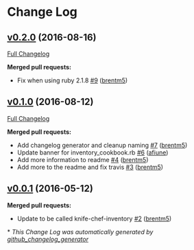 # Change Log

## [v0.2.0](https://github.com/brentm5/knife-chef-inventory/tree/v0.2.0) (2016-08-16)
[Full Changelog](https://github.com/brentm5/knife-chef-inventory/compare/v0.1.0...v0.2.0)

**Merged pull requests:**

- Fix when using ruby 2.1.8 [\#9](https://github.com/brentm5/knife-chef-inventory/pull/9) ([brentm5](https://github.com/brentm5))

## [v0.1.0](https://github.com/brentm5/knife-chef-inventory/tree/v0.1.0) (2016-08-12)
[Full Changelog](https://github.com/brentm5/knife-chef-inventory/compare/v0.0.1...v0.1.0)

**Merged pull requests:**

- Add changelog generator and cleanup naming [\#7](https://github.com/brentm5/knife-chef-inventory/pull/7) ([brentm5](https://github.com/brentm5))
- Update banner for inventory\_cookbook.rb [\#6](https://github.com/brentm5/knife-chef-inventory/pull/6) ([afiune](https://github.com/afiune))
- Add more information to readme [\#4](https://github.com/brentm5/knife-chef-inventory/pull/4) ([brentm5](https://github.com/brentm5))
- Add more to the readme and fix travis [\#3](https://github.com/brentm5/knife-chef-inventory/pull/3) ([brentm5](https://github.com/brentm5))

## [v0.0.1](https://github.com/brentm5/knife-chef-inventory/tree/v0.0.1) (2016-05-12)
**Merged pull requests:**

- Update to be called knife-chef-inventory [\#2](https://github.com/brentm5/knife-chef-inventory/pull/2) ([brentm5](https://github.com/brentm5))



\* *This Change Log was automatically generated by [github_changelog_generator](https://github.com/skywinder/Github-Changelog-Generator)*